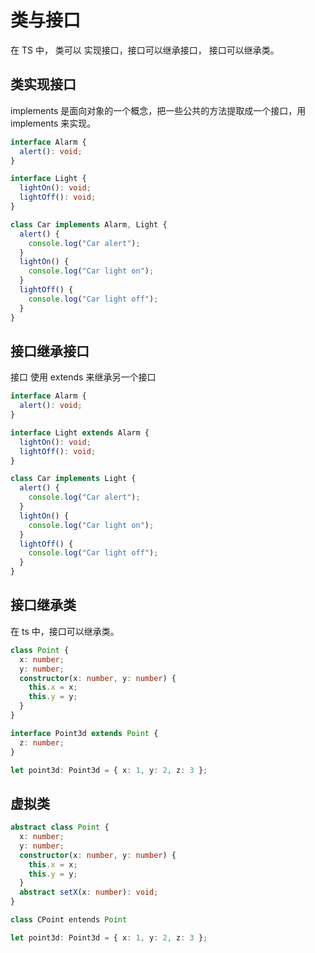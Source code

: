 # 类与接口

在 TS 中， 类可以 实现接口，接口可以继承接口， 接口可以继承类。

## 类实现接口

implements 是面向对象的一个概念，把一些公共的方法提取成一个接口，用 implements 来实现。

```ts
interface Alarm {
  alert(): void;
}

interface Light {
  lightOn(): void;
  lightOff(): void;
}

class Car implements Alarm, Light {
  alert() {
    console.log("Car alert");
  }
  lightOn() {
    console.log("Car light on");
  }
  lightOff() {
    console.log("Car light off");
  }
}
```

## 接口继承接口

接口 使用 extends 来继承另一个接口

```ts
interface Alarm {
  alert(): void;
}

interface Light extends Alarm {
  lightOn(): void;
  lightOff(): void;
}

class Car implements Light {
  alert() {
    console.log("Car alert");
  }
  lightOn() {
    console.log("Car light on");
  }
  lightOff() {
    console.log("Car light off");
  }
}
```

## 接口继承类

在 ts 中，接口可以继承类。

```ts
class Point {
  x: number;
  y: number;
  constructor(x: number, y: number) {
    this.x = x;
    this.y = y;
  }
}

interface Point3d extends Point {
  z: number;
}

let point3d: Point3d = { x: 1, y: 2, z: 3 };
```

## 虚拟类

```ts
abstract class Point {
  x: number;
  y: number;
  constructor(x: number, y: number) {
    this.x = x;
    this.y = y;
  }
  abstract setX(x: number): void;
}

class CPoint entends Point

let point3d: Point3d = { x: 1, y: 2, z: 3 };
```
